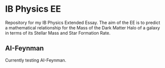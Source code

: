 # IB Physics EE
Repository for my IB Physics Extended Essay. The aim of the EE is to predict a mathematical relationship for the Mass of the Dark Matter Halo of a galaxy in terms of its Stellar Mass and Star Formation Rate.
## AI-Feynman
Currently testing AI-Feynman.